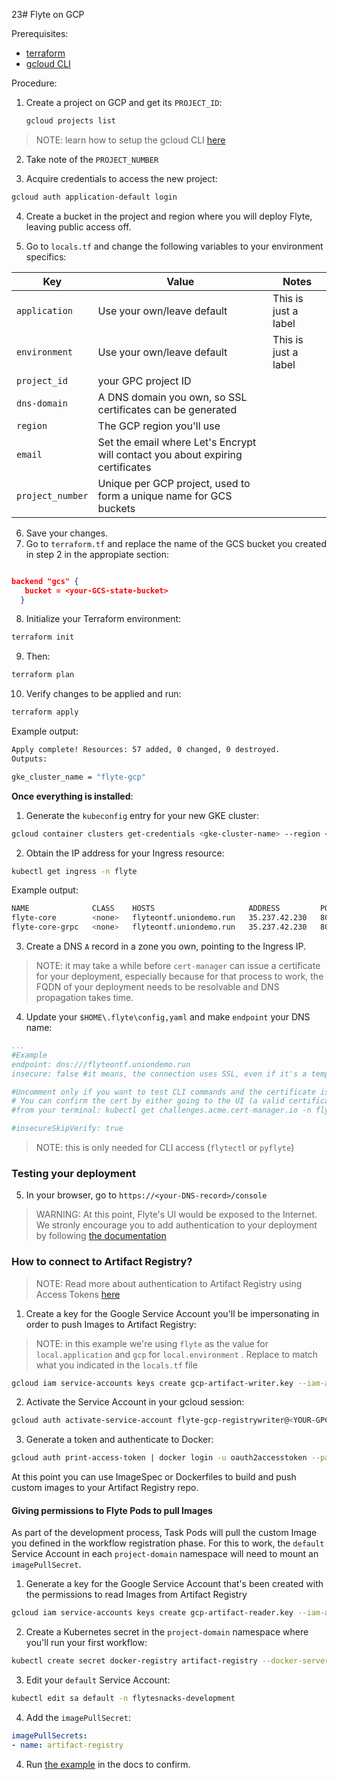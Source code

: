 23# Flyte on GCP

Prerequisites:

- [terraform](https://developer.hashicorp.com/terraform/tutorials/aws-get-started/install-cli#install-terraform)
- [gcloud CLI](https://cloud.google.com/sdk/docs/install)


Procedure:

1. Create a project on GCP and get its `PROJECT_ID`:

    ```bash
    gcloud projects list
    ```
>NOTE: learn how to setup the gcloud CLI [here](https://cloud.google.com/sdk/docs/initializing#initialize_the)

2. Take note of the `PROJECT_NUMBER`

3. Acquire credentials to access the new project:

```bash
gcloud auth application-default login
```

4. Create a bucket in the project and region where you will deploy Flyte, leaving public access off. 

5. Go to `locals.tf` and change the following variables to your environment specifics:

| Key      | Value |Notes |
| ----------- | ----------- |-----|
| `application`      | Use your own/leave default      |    This is just a label  |
| `environment`  | Use your own/leave default    |  This is just a label    |
| `project_id` | your GPC project ID |
`dns-domain` | A DNS domain you own, so SSL certificates can be generated|
|`region` | The GCP region you'll use |
|`email` | Set the email where Let's Encrypt will contact you about expiring certificates||
|`project_number` | Unique per GCP project, used to form a unique name for GCS buckets |

6. Save your changes.
7. Go to `terraform.tf` and replace the name of the GCS bucket you created in step 2 in the appropiate section:

```json

backend "gcs" {
   bucket = <your-GCS-state-bucket> 
  }

```

8. Initialize your Terraform environment:
```bash
terraform init
```
9. Then:

```bash
terraform plan
```
10. Verify changes to be applied and run:
```bash
terraform apply
```
Example output:
```bash
Apply complete! Resources: 57 added, 0 changed, 0 destroyed.
Outputs:

gke_cluster_name = "flyte-gcp"
```
**Once everything is installed**:

1. Generate the `kubeconfig` entry for your new GKE cluster:

```bash
gcloud container clusters get-credentials <gke-cluster-name> --region <your-GCP-region> --project <your-project_id>
```

2. Obtain the IP address for your Ingress resource:

```bash
kubectl get ingress -n flyte
```

Example output:

```bash
NAME              CLASS    HOSTS                     ADDRESS         PORTS     AGE
flyte-core        <none>   flyteontf.uniondemo.run   35.237.42.230   80, 443   3m1s
flyte-core-grpc   <none>   flyteontf.uniondemo.run   35.237.42.230   80, 443   3m1s
```
3. Create a DNS `A` record in a zone you own, pointing to the Ingress IP.

>NOTE: it may take a while before `cert-manager` can issue a certificate for your deployment, especially because for that process to work,
the FQDN of your deployment needs to be resolvable and DNS propagation takes time. 

4. Update your `$HOME\.flyte\config,yaml` and make `endpoint` your DNS name:
```yaml
...
#Example
endpoint: dns:///flyteontf.uniondemo.run 
insecure: false #it means, the connection uses SSL, even if it's a temporary cert-manager cert.

#Uncomment only if you want to test CLI commands and the certificate is not generated yet.
# You can confirm the cert by either going to the UI (a valid certificate should be used) or
#from your terminal: kubectl get challenges.acme.cert-manager.io -n flyte (there should not be any pending challenge). With this flag enabled, SSL is still used but the client doesn't verify the certificate chain.

#insecureSkipVerify: true 
```

> NOTE: this is only needed for CLI access (`flytectl` or `pyflyte`)

### Testing your deployment

5. In your browser, go to `https://<your-DNS-record>/console`

> WARNING: At this point, Flyte's UI would be exposed to the Internet. We stronly encourage you to add authentication to your deployment by following [the documentation](https://docs.flyte.org/en/latest/deployment/configuration/auth_setup.html)

### How to connect to Artifact Registry?

>NOTE: Read more about authentication to Artifact Registry using Access Tokens [here](https://cloud.google.com/artifact-registry/docs/docker/authentication#token)
1. Create a key for the Google Service Account you'll be impersonating in order to push Images to Artifact Registry:

>NOTE: in this example we're using `flyte` as the value for `local.application` and `gcp` for `local.environment` . Replace to match what you indicated in the `locals.tf` file

```bash
gcloud iam service-accounts keys create gcp-artifact-writer.key --iam-account=flyte-gcp-registrywriter@<YOUR-GCP-PROJECT_ID>.iam.gserviceaccount.com
```

2. Activate the Service Account in your gcloud session:

```bash
gcloud auth activate-service-account flyte-gcp-registrywriter@<YOUR-GPC-PROJECT_ID>.iam.gserviceaccount.com --key-file=gcp-artifact-writer.key
```
3. Generate a token and authenticate to Docker:

```bash
gcloud auth print-access-token | docker login -u oauth2accesstoken --password-stdin https://<YOUR-GCP-REGION>-docker.pkg.dev
```
At this point you can use ImageSpec or Dockerfiles to build and push custom images to your Artifact Registry repo.

#### Giving permissions to Flyte Pods to pull Images

As part of the development process, Task Pods will pull the custom Image you defined in the workflow registration phase. For this to work, the `default` Service Account in each `project-domain` namespace will need to mount an `imagePullSecret`.

1. Generate a key for the Google Service Account that's been created with the permissions to read Images from Artifact Registry

```bash
gcloud iam service-accounts keys create gcp-artifact-reader.key --iam-account=flyte-gcp-flyteworkers@<YOUR-GCP-PROJECT_ID>.iam.gserviceaccount.com
```

2. Create a Kubernetes secret in the `project-domain` namespace where you'll run your first workflow:

```bash
kubectl create secret docker-registry artifact-registry --docker-server=https://<YOUR-GCP-REGION>-docker.pkg.dev --docker-email=flyte-gcp-flyteworkers@<YOUR-GCP-PROJECT>.iam.gserviceaccount.com --docker-username=_json_key --docker-password="$(cat gcp-artifact-reader.key)" --namespace flytesnacks-development
```

3. Edit your `default` Service Account:

```bash
kubectl edit sa default -n flytesnacks-development
```

4. Add the `imagePullSecret`:

```yaml
imagePullSecrets:
- name: artifact-registry
```
4. Run [the example](https://docs.flyte.org/projects/cookbook/en/latest/auto_examples/customizing_dependencies/image_spec.html#image-spec-example) in the docs to confirm.


